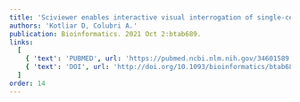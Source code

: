 ```yaml
---
title: 'Sciviewer enables interactive visual interrogation of single-cell RNA-Seq data from the python programming environment.'
authors: 'Kotliar D, Colubri A.'
publication: Bioinformatics. 2021 Oct 2:btab689.
links:
  [
    { 'text': 'PUBMED', url: 'https://pubmed.ncbi.nlm.nih.gov/34601589' },
    { 'text': 'DOI', url: 'http://doi.org/10.1093/bioinformatics/btab689' },
  ]
order: 14
---
```

